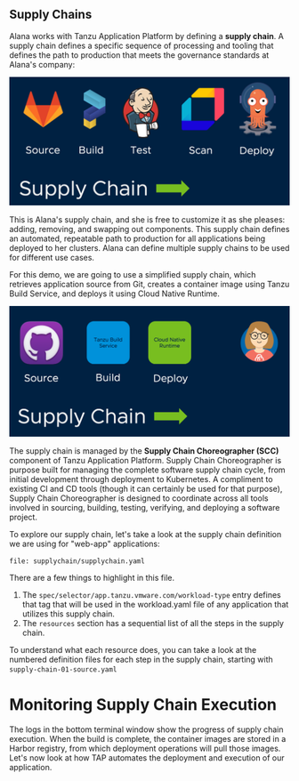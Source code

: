 ## Supply Chains

Alana works with Tanzu Application Platform by defining a **supply chain**. A supply chain defines a specific sequence of processing and tooling that defines the path to production that meets the governance standards at Alana's company:

![Sample](images/sample-supply-chain.png)

This is Alana's supply chain, and she is free to customize it as she pleases: adding, removing, and swapping out components. This supply chain defines an automated, repeatable path to production for all applications being deployed to her clusters. Alana can define multiple supply chains to be used for different use cases.

For this demo, we are going to use a simplified supply chain, which retrieves application source from Git, creates a container image using Tanzu Build Service, and deploys it using Cloud Native Runtime.

![Supply Chain](images/supply-chain.png)

The supply chain is managed by the **Supply Chain Choreographer (SCC)** component of Tanzu Application Platform. Supply Chain Choreographer is purpose built for managing the complete software supply chain cycle, from initial development through deployment to Kubernetes. A compliment to existing CI and CD tools (though it can certainly be used for that purpose), Supply Chain Choreographer is designed to coordinate across all tools involved in sourcing, building, testing, verifying, and deploying a software project.

To explore our supply chain, let's take a look at the supply chain definition we are using for "web-app" applications:

```editor:open-file
file: supplychain/supplychain.yaml
```
There are a few things to highlight in this file.

1. The ```spec/selector/app.tanzu.vmware.com/workload-type``` entry defines that tag that will be used in the workload.yaml file of any application that utilizes this supply chain.
2. The ```resources``` section has a sequential list of all the steps in the supply chain.

To understand what each resource does, you can take a look at the numbered definition files for each step in the supply chain, starting with ```supply-chain-01-source.yaml```

# Monitoring Supply Chain Execution

The logs in the bottom terminal window show the progress of supply chain execution. When the build is complete, the container images are stored in a Harbor registry, from which deployment operations will pull those images. Let's now look at how TAP automates the deployment and execution of our application.
